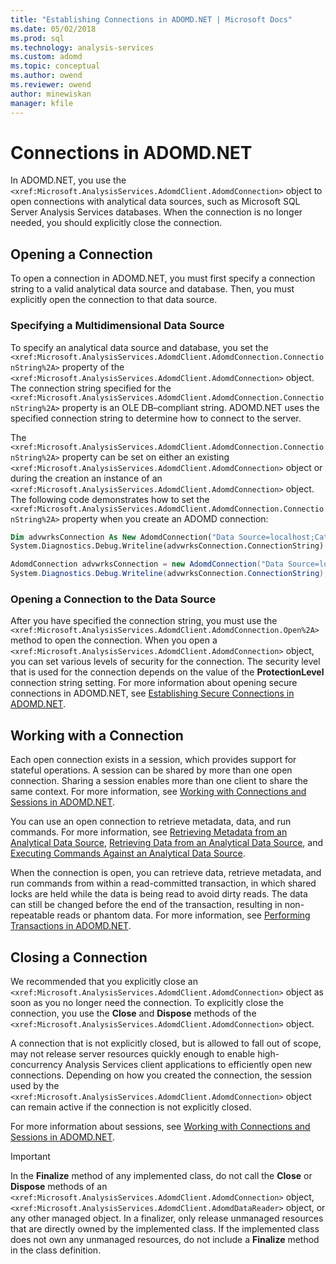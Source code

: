 ```yaml
---
title: "Establishing Connections in ADOMD.NET | Microsoft Docs"
ms.date: 05/02/2018
ms.prod: sql
ms.technology: analysis-services
ms.custom: adomd
ms.topic: conceptual
ms.author: owend
ms.reviewer: owend
author: minewiskan
manager: kfile
---
```

# Connections in ADOMD.NET
  In ADOMD.NET, you use the `<xref:Microsoft.AnalysisServices.AdomdClient.AdomdConnection>` object to open connections with analytical data sources, such as Microsoft SQL Server Analysis Services databases. When the connection is no longer needed, you should explicitly close the connection.  
  
## Opening a Connection  
 To open a connection in ADOMD.NET, you must first specify a connection string to a valid analytical data source and database. Then, you must explicitly open the connection to that data source.  
  
### Specifying a Multidimensional Data Source  
 To specify an analytical data source and database, you set the `<xref:Microsoft.AnalysisServices.AdomdClient.AdomdConnection.ConnectionString%2A>` property of the `<xref:Microsoft.AnalysisServices.AdomdClient.AdomdConnection>` object. The connection string specified for the `<xref:Microsoft.AnalysisServices.AdomdClient.AdomdConnection.ConnectionString%2A>` property is an OLE DB–compliant string. ADOMD.NET uses the specified connection string to determine how to connect to the server.  
  
 The `<xref:Microsoft.AnalysisServices.AdomdClient.AdomdConnection.ConnectionString%2A>` property can be set on either an existing `<xref:Microsoft.AnalysisServices.AdomdClient.AdomdConnection>` object or during the creation an instance of an `<xref:Microsoft.AnalysisServices.AdomdClient.AdomdConnection>` object. The following code demonstrates how to set the `<xref:Microsoft.AnalysisServices.AdomdClient.AdomdConnection.ConnectionString%2A>` property when you create an ADOMD connection:  
  
```vb  
Dim advwrksConnection As New AdomdConnection("Data Source=localhost;Catalog=AdventureWorksAS")  
System.Diagnostics.Debug.Writeline(advwrksConnection.ConnectionString)  
```  
  
```csharp  
AdomdConnection advwrksConnection = new AdomdConnection("Data Source=localhost;Catalog=AdventureWorksAS");  
System.Diagnostics.Debug.Writeline(advwrksConnection.ConnectionString);  
```  
  
### Opening a Connection to the Data Source  
 After you have specified the connection string, you must use the `<xref:Microsoft.AnalysisServices.AdomdClient.AdomdConnection.Open%2A>` method to open the connection. When you open a `<xref:Microsoft.AnalysisServices.AdomdClient.AdomdConnection>` object, you can set various levels of security for the connection. The security level that is used for the connection depends on the value of the **ProtectionLevel** connection string setting. For more information about opening secure connections in ADOMD.NET, see [Establishing Secure Connections in ADOMD.NET](connections-in-adomd-net-establishing-secure-connections.md).  
  
## Working with a Connection  
 Each open connection exists in a session, which provides support for stateful operations. A session can be shared by more than one open connection. Sharing a session enables more than one client to share the same context. For more information, see [Working with Connections and Sessions in ADOMD.NET](connections-in-adomd-net-working-with-connections-and-sessions.md).  
  
 You can use an open connection to retrieve metadata, data, and run commands. For more information, see [Retrieving Metadata from an Analytical Data Source](retrieving-metadata-from-an-analytical-data-source.md), [Retrieving Data from an Analytical Data Source](retrieving-data-from-an-analytical-data-source.md), and [Executing Commands Against an Analytical Data Source](executing-commands-against-an-analytical-data-source.md).  
  
 When the connection is open, you can retrieve data, retrieve metadata, and run commands from within a read-committed transaction, in which shared locks are held while the data is being read to avoid dirty reads. The data can still be changed before the end of the transaction, resulting in non-repeatable reads or phantom data. For more information, see [Performing Transactions in ADOMD.NET](connections-in-adomd-net-performing-transactions.md).  
  
## Closing a Connection  
 We recommended that you explicitly close an `<xref:Microsoft.AnalysisServices.AdomdClient.AdomdConnection>` object as soon as you no longer need the connection. To explicitly close the connection, you use the **Close** and **Dispose** methods of the `<xref:Microsoft.AnalysisServices.AdomdClient.AdomdConnection>` object.  
  
 A connection that is not explicitly closed, but is allowed to fall out of scope, may not release server resources quickly enough to enable high-concurrency Analysis Services client applications to efficiently open new connections. Depending on how you created the connection, the session used by the `<xref:Microsoft.AnalysisServices.AdomdClient.AdomdConnection>` object can remain active if the connection is not explicitly closed.  
  
 For more information about sessions, see [Working with Connections and Sessions in ADOMD.NET](connections-in-adomd-net-working-with-connections-and-sessions.md).  
  
> [!IMPORTANT]  
>  In the **Finalize** method of any implemented class, do not call the **Close** or **Dispose** methods of an `<xref:Microsoft.AnalysisServices.AdomdClient.AdomdConnection>` object, `<xref:Microsoft.AnalysisServices.AdomdClient.AdomdDataReader>` object, or any other managed object. In a finalizer, only release unmanaged resources that are directly owned by the implemented class. If the implemented class does not own any unmanaged resources, do not include a **Finalize** method in the class definition.
